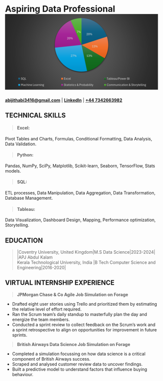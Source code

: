 # Aspiring Data Professional ![Piechart](images/Picture3.png)
**[abijithabi3416@gmail.com](mailto:abijithabi3416@gmail.com)** | 
**[LinkedIn](https://www.linkedin.com/in/abijithpandath/)** |
**[+44 7342663982](https://wa.me/message/NGSD2WRRP5W5F1)**

## TECHNICAL SKILLS

> #### Excel:
Pivot Tables and Charts, Formulas, Conditional Formatting, Data Analysis, Data Validation.<br>

> #### Python:
Pandas, NumPy, SciPy, Matplotlib, Scikit-learn, Seaborn, TensorFlow, Stats models.<br>

> #### SQL:
ETL processes, Data Manipulation, Data Aggregation, Data Transformation, Database Management.<br>

>#### Tableau:
Data Visualization, Dashboard Design, Mapping, Performance optimization, Storytelling.<br>

## EDUCATION					       		
> |Coventry University, United Kingdom|M.S Data Science|2023-2024|
> |APJ Abdul Kalam<br>Kerala Technological University, India |B Tech Computer Science and Engineering|2016-2020|


## VIRTUAL INTERNSHIP EXPERIENCE
>**JPMorgan Chase & Co Agile Job Simulation on Forage**
- Drafted eight user stories using Trello and prioritized them by estimating the relative level of effort required. 
- Ran the Scrum team’s daily standup to masterfully plan the day and energize the team members. 
- Conducted a sprint review to collect feedback on the Scrum’s work and a sprint retrospective to align on opportunities for improvement in future sprints.
 
>**British Airways Data Science Job Simulation on Forage**
- Completed a simulation focussing on how data science is a critical component of British Airways success. 
- Scraped and analysed customer review data to uncover findings. 
- Built a predictive model to understand factors that influence buying behaviour.
